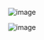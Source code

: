
![image](https://user-images.githubusercontent.com/83261924/222783942-60837192-978a-4727-b9d1-afc3f7353253.png)

![image](https://user-images.githubusercontent.com/83261924/222784631-e9fed661-5ddf-40b2-8455-c4ff75608020.png)

